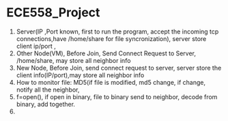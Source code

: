 # ECE558_Project
1. Server(IP ,Port known, first to run the program, accept the incoming tcp connections,have /home/share for file syncronization), server store client ip/port , 
2. Other Node(VM), Before Join, Send Connect Request to Server, /home/share, may store all neighbor info
3. New Node, Before Join, send connect request to server, server store the client info(IP/port),may store all neighbor info
4. How to monitor file: MD5(if file is modified, md5 change, if change, notify all the neighbor,
5. f=open(), if open in binary, file to binary send to neighbor, decode from binary, add together.
6. 
